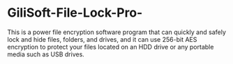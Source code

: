 # GiliSoft-File-Lock-Pro-
This is a power file encryption software program that can quickly and safely lock and hide files, folders, and drives, and it can use 256-bit AES encryption to protect your files located on an HDD drive or any portable media such as USB drives.
